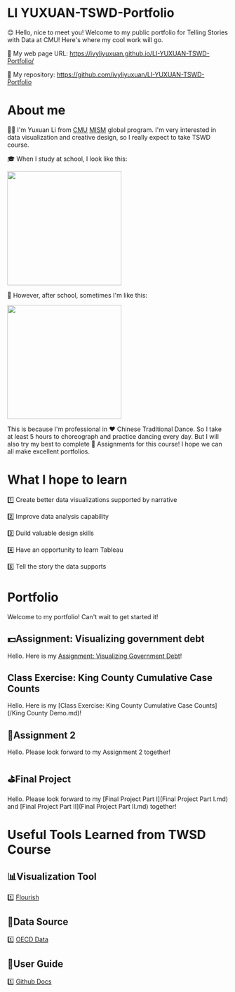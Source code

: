 # LI YUXUAN-TSWD-Portfolio
😊 Hello, nice to meet you! Welcome to my public portfolio for Telling Stories with Data at CMU! Here's where my cool work will go. 

🔗 My web page URL: https://ivyliyuxuan.github.io/LI-YUXUAN-TSWD-Portfolio/
  
📑 My repository: https://github.com/ivyliyuxuan/LI-YUXUAN-TSWD-Portfolio

# About me
👩‍🎓 I'm Yuxuan Li from [CMU](https://www.cmu.edu) [MISM](https://www.heinz.cmu.edu/programs/information-systems-management-master/) global program. I'm very interested in data visualization and creative design, so I really expect to take TSWD course. 

🎓 When I study at school, I look like this:

<img src="https://user-images.githubusercontent.com/107164906/213944188-4cb9a356-0005-4c5d-bb8b-e9aa18e2b2f6.jpg" width="260"/>

👀 However, after school, sometimes I'm like this:

<img src="https://user-images.githubusercontent.com/107164906/213944115-867bce1c-faa0-4f65-bdf5-cc4594a57a9d.jpg" width="260"/>

This is because I'm professional in ❤️ Chinese Traditional Dance. So I take at least 5 hours to choreograph and practice dancing every day. But I will also try my best to complete 💙 Assignments for this course! I hope we can all make excellent portfolios.

# What I hope to learn
1️⃣ Create better data visualizations supported by narrative

2️⃣ Improve data analysis capability

3️⃣ Duild valuable design skills

4️⃣ Have an opportunity to learn Tableau

5️⃣ Tell the story the data supports

# Portfolio
Welcome to my portfolio! Can't wait to get started it!

## 💵Assignment: Visualizing government debt 
Hello. Here is my [Assignment: Visualizing Government Debt](/dataviz2.md)!

## Class Exercise: King County Cumulative Case Counts
Hello. Here is my [Class Exercise: King County Cumulative Case Counts](/King County Demo.md)!

## 📝Assignment 2 
Hello. Please look forward to my Assignment 2 together!

## ⛳Final Project 
Hello. Please look forward to my [Final Project Part I](Final Project Part I.md) and [Final Project Part II](Final Project Part II.md) together!

# Useful Tools Learned from TWSD Course
## 📊Visualization Tool
1️⃣ [Flourish](https://flourish.studio/)
## 📑Data Source
1️⃣ [OECD Data](https://data.oecd.org/)
## 📔User Guide
1️⃣ [Github Docs](https://docs.github.com/en/get-started)

